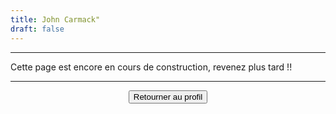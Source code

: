 ```yaml
---
title: John Carmack"
draft: false
---
```

***
Cette page est encore en cours de construction, revenez plus tard !!
***
<div align="center"> <button onclick="window.location.href='https://vhascoet-pro.github.io/portfolio-bts.github.io/about';">Retourner au profil</button>
